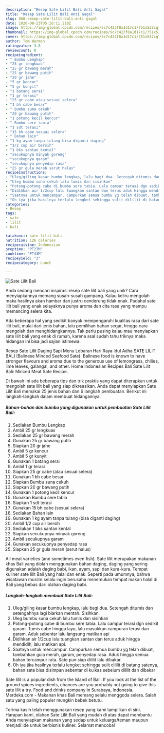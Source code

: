 ```yaml
---
description: "Resep Sate Lilit Bali Anti Gagal"
title: "Resep Sate Lilit Bali Anti Gagal"
slug: 860-resep-sate-lilit-bali-anti-gagal
date: 2020-08-23T05:28:11.218Z
image: https://img-global.cpcdn.com/recipes/5c7c423f8a1d17c1/751x532cq70/sate-lilit-bali-foto-resep-utama.jpg
thumbnail: https://img-global.cpcdn.com/recipes/5c7c423f8a1d17c1/751x532cq70/sate-lilit-bali-foto-resep-utama.jpg
cover: https://img-global.cpcdn.com/recipes/5c7c423f8a1d17c1/751x532cq70/sate-lilit-bali-foto-resep-utama.jpg
author: Tom Harmon
ratingvalue: 3.8
reviewcount: 8
recipeingredient:
- " Bumbu Lengkap"
- "25 gr lengkuas"
- "25 gr bawang merah"
- "25 gr bawang putih"
- "20 gr jahe"
- "5 gr kencur"
- "5 gr kunyit"
- "1 batang serai"
- "1 gr terasi"
- "25 gr cabe atau sesuai selera"
- "1 bh cabe besar"
- " Bumbu suna cekuh"
- "20 gr bawang putih"
- "1 potong kecil kencur"
- " Bumbu sere tabia"
- "1 sdt terasi"
- "15 bh cabe sesuai selera"
- " Bahan lain"
- "1 kg ayam tanpa tulang bisa diganti daging"
- "1/2 cup air bersih"
- "1 bks santan kental"
- "secukupnya minyak goreng"
- "secukupnya garam"
- "secukupnya penyedap rasa"
- "25 gr gula merah serut halus"
recipeinstructions:
- "Uleg/giling kasar bumbu lengkap, lalu bagi dua. Setengah ditumis dan setengahnya lagi biarkan mentah. Sisihkan"
- "Uleg bumbu suna cekuh lalu tumis dan sisihkan"
- "Potong-potong cabe di bumbu sere tabia. Lalu campur terasi dgn sedikit garam. Tumis cabe hingga layu, lalu masukkan campuran terasi dan garam. Aduk sebentar lalu langsung matikan api"
- "Didihkan air 1/2cup lalu tuangkan santan dan terus aduk hingga mendidih, lalu matikan api."
- "Saatnya untuk mencampur. Campurkan semua bumbu yg telah dibuat, tambahkan gula merah, garam, penyedap rasa. Aduk hingga semua bahan tercampur rata. Sate pun siap dililit lalu dibakar."
- "Oh iya jika hasilnya terlalu lengket sehingga sulit dililit di batang satenya, bahan sate bisa disimpan sebentar di kulkas sebelum dililit dan dibakar"
categories:
- Resep
tags:
- sate
- lilit
- bali

katakunci: sate lilit bali 
nutrition: 126 calories
recipecuisine: Indonesian
preptime: "PT27M"
cooktime: "PT43M"
recipeyield: "3"
recipecategory: Lunch

---
```



![Sate Lilit Bali](https://img-global.cpcdn.com/recipes/5c7c423f8a1d17c1/751x532cq70/sate-lilit-bali-foto-resep-utama.jpg)

Anda sedang mencari inspirasi resep sate lilit bali yang unik? Cara menyiapkannya memang susah-susah gampang. Kalau keliru mengolah maka hasilnya akan hambar dan justru cenderung tidak enak. Padahal sate lilit bali yang enak selayaknya punya aroma dan cita rasa yang mampu memancing selera kita.

Ada beberapa hal yang sedikit banyak mempengaruhi kualitas rasa dari sate lilit bali, mulai dari jenis bahan, lalu pemilihan bahan segar, hingga cara mengolah dan menghidangkannya. Tak perlu pusing kalau mau menyiapkan sate lilit bali yang enak di rumah, karena asal sudah tahu triknya maka hidangan ini bisa jadi sajian istimewa.

Resep Sate Lilit Daging Sapi Menu Lebaran Hari Raya Idul Adha SATE LILIT BALI (Balinese Minced Seafood Sate). Balinese food is known to have stronger flavours and aroma due to the generous use of lemongrass, chilies, lime leaves, galangal, and other. Home Indonesian Recipes Bali Sate Lilit Bali: Minced Meat Sate Recipe.


Di bawah ini ada beberapa tips dan trik praktis yang dapat diterapkan untuk mengolah sate lilit bali yang siap dikreasikan. Anda dapat menyiapkan Sate Lilit Bali memakai 25 jenis bahan dan 6 langkah pembuatan. Berikut ini langkah-langkah dalam membuat hidangannya.

<!--inarticleads1-->

##### Bahan-bahan dan bumbu yang digunakan untuk pembuatan Sate Lilit Bali:

1. Sediakan  Bumbu Lengkap
1. Ambil 25 gr lengkuas
1. Sediakan 25 gr bawang merah
1. Gunakan 25 gr bawang putih
1. Siapkan 20 gr jahe
1. Ambil 5 gr kencur
1. Ambil 5 gr kunyit
1. Gunakan 1 batang serai
1. Ambil 1 gr terasi
1. Siapkan 25 gr cabe (atau sesuai selera)
1. Gunakan 1 bh cabe besar
1. Siapkan  Bumbu suna cekuh
1. Siapkan 20 gr bawang putih
1. Gunakan 1 potong kecil kencur
1. Gunakan  Bumbu sere tabia
1. Siapkan 1 sdt terasi
1. Gunakan 15 bh cabe (sesuai selera)
1. Sediakan  Bahan lain
1. Gunakan 1 kg ayam tanpa tulang (bisa diganti daging)
1. Ambil 1/2 cup air bersih
1. Sediakan 1 bks santan kental
1. Siapkan secukupnya minyak goreng
1. Ambil secukupnya garam
1. Gunakan secukupnya penyedap rasa
1. Siapkan 25 gr gula merah (serut halus)


All meat varieties (and sometimes even fish). Sate lilit merupakan makanan khas Bali yang diolah menggunakan bahan daging, daging yang sering digunakan adalah daging babi, ikan, ayam, sapi dan kura-kura. Tempat kuliner sate lilit Bali yang halal dan enak. Seperti pada umumnya, bahwa wisatawan muslim selalu ingin berusaha menemukan tempat makan halal di Bali yang bebas dari olahan daging babi. 

<!--inarticleads2-->

##### Langkah-langkah membuat Sate Lilit Bali:

1. Uleg/giling kasar bumbu lengkap, lalu bagi dua. Setengah ditumis dan setengahnya lagi biarkan mentah. Sisihkan
1. Uleg bumbu suna cekuh lalu tumis dan sisihkan
1. Potong-potong cabe di bumbu sere tabia. Lalu campur terasi dgn sedikit garam. Tumis cabe hingga layu, lalu masukkan campuran terasi dan garam. Aduk sebentar lalu langsung matikan api
1. Didihkan air 1/2cup lalu tuangkan santan dan terus aduk hingga mendidih, lalu matikan api.
1. Saatnya untuk mencampur. Campurkan semua bumbu yg telah dibuat, tambahkan gula merah, garam, penyedap rasa. Aduk hingga semua bahan tercampur rata. Sate pun siap dililit lalu dibakar.
1. Oh iya jika hasilnya terlalu lengket sehingga sulit dililit di batang satenya, bahan sate bisa disimpan sebentar di kulkas sebelum dililit dan dibakar


Sate lilit is a popular dish from the Island of Bali. If you look at the list of the ground spices ingredients, chances are you probably not going to give this sate lilit a try. Food and drinks company in Surabaya, Indonesia. Merdeka.com - Makanan khas Bali memang selalu menggoda selera. Salah satu yang paling populer mungkin bebek betutu. 

Terima kasih telah menggunakan resep yang kami tampilkan di sini. Harapan kami, olahan Sate Lilit Bali yang mudah di atas dapat membantu Anda menyiapkan makanan yang sedap untuk keluarga/teman maupun menjadi ide untuk berbisnis kuliner. Selamat mencoba!
